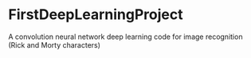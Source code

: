 # FirstDeepLearningProject
 A convolution neural network deep learning code for image recognition (Rick and Morty characters)
